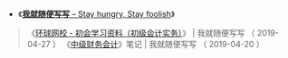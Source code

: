 - 《[**我就随便写写** – Stay hungry, Stay foolish](https://hejiayuan1998.github.io/)》
 > 《[环球网校 - 初会学习资料（初级会计实务）](https://hejiayuan1998.github.io/2019/04/27/iukkxtxiziln/)》 | 我就随便写写 （  2019-04-27 ）
 > 《[中级财务会计](https://hejiayuan1998.github.io/2018/05/28/study-notes-of-intermediate-financial-accounting/ )》笔记 | 我就随便写写
 （  2019-04-20  ）
